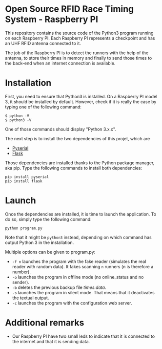 # Open Source RFID Race Timing System - Raspberry PI

This repository contains the source code of the Python3 program running on each Raspberry PI. Each Raspberry PI represents a checkpoint and has an UHF RFID antenna connected to it.

The job of the Raspberry PI is to detect the runners with the help of the antenna, to store their times in memory and finally to send those times to the back-end when an internet connection is available.

# Installation

First, you need to ensure that Python3 is installed. On a Raspberry PI model 3, it should be installed by default. However, check if it is really the case by typing one of the following command:

```
$ python -V
$ python3 -V
```
One of those commands should display "Python 3.x.x".

The next step is to install the two dependencies of this projet, which are

* [Pyserial](https://pythonhosted.org/pyserial/)
* [Flask](https://github.com/pallets/flask)

Those dependencies are installed thanks to the Python package manager, aka pip.
Type the following commands to install both dependencies:

```
pip install pyserial
pip install flask
```

# Launch

Once the dependencies are installed, it is time to launch the application. To do so, simply type the following command:

```
python program.py
```
Note that it might be `python3` instead, depending on which command has output Python 3 in the installation.

Multiple options can be given to program.py:
 * `-f n` launches the program with the fake reader (simulates the real reader with random data). It fakes scanning `n` runners (n is therefore a number).
 * `-o` launches the program in offline mode (no online\_status and no sender).
 * `-b` deletes the previous backup file *times.data*.
 * `-s` launches the program in silent mode. That means that it deactivates the textual output.
 * `-c` launches the program with the configuration web server.

 # Additional remarks

 * Our Raspberry PI have two small leds to indicate that it is connected to the internet and that it is sending data.